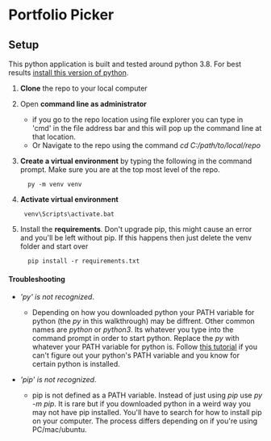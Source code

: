 # Portfolio Picker

## Setup
This python application is built and tested around python 3.8. 
For best results [install this version of python](https://www.python.org/downloads/). 

1. **Clone** the repo to your local computer

2. Open **command line as administrator** 
   - if you go to the repo location using file explorer you can type in 'cmd' in the file address bar 
   and this will pop up the command line at that location.
   - Or Navigate to the repo using the command _cd C:/path/to/local/repo_ 
   
3. **Create a virtual environment** by typing the following in the command prompt. Make sure you are at the top most level of the repo.
      
         py -m venv venv
4. **Activate virtual environment**

        venv\Scripts\activate.bat

5. Install the **requirements**. Don't upgrade pip, this might cause an error and you'll be left without pip. If this happens then just delete the venv folder and start over
       
         pip install -r requirements.txt
      

#### Troubleshooting

- *'py' is not recognized*. 
  - Depending on how you downloaded python your PATH variable for python (the _py_ in this walkthrough) may be diffrent.
Other common names are _python_ or _python3_. Its whatever you type into the command prompt in order to start python. 
  Replace the _py_ with whatever your PATH variable for python is. Follow [this tutorial](https://www.educative.io/edpresso/how-to-add-python-to-path-variable-in-window) 
  if you can't figure out your python's PATH variable and you know for certain python is installed.

- *'pip' is not recognized*. 
  - pip is not defined as a PATH variable. Instead of just using *pip*
use *py -m pip*. It is rare but if you downloaded python in a weird way you may not have pip installed. You'll have to search for how to install pip on your computer.
  The process differs depending on if you're using PC/mac/ubuntu.